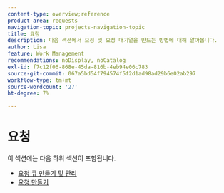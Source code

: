 ```yaml
---
content-type: overview;reference
product-area: requests
navigation-topic: projects-navigation-topic
title: 요청
description: 다음 섹션에서 요청 및 요청 대기열을 만드는 방법에 대해 알아봅니다.
author: Lisa
feature: Work Management
recommendations: noDisplay, noCatalog
exl-id: f7c12f06-868e-45da-816b-4eb94e06c783
source-git-commit: 067a5bd54f794574f5f2d1ad98ad29b6e02ab297
workflow-type: tm+mt
source-wordcount: '27'
ht-degree: 7%

---
```


# 요청

이 섹션에는 다음 하위 섹션이 포함됩니다.

* [요청 큐 만들기 및 관리](../../manage-work/requests/create-and-manage-request-queues/create-manage-request-queues.md)
* [요청 만들기](../../manage-work/requests/create-requests/create-requests.md)
